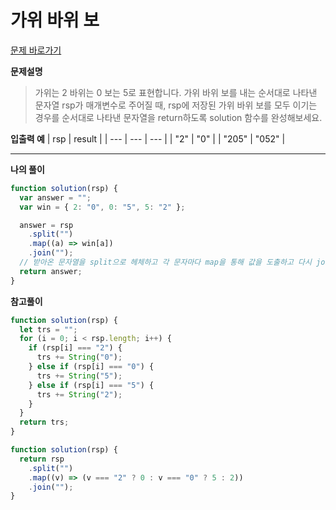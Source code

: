 # 가위 바위 보

[문제 바로가기](https://school.programmers.co.kr/learn/courses/30/lessons/120839)

**문제설명**

> 가위는 2 바위는 0 보는 5로 표현합니다. 가위 바위 보를 내는 순서대로 나타낸 문자열 rsp가 매개변수로 주어질 때, rsp에 저장된 가위 바위 보를 모두 이기는 경우를 순서대로 나타낸 문자열을 return하도록 solution 함수를 완성해보세요.

**입출력 예**
| rsp | result |
| --- | --- | --- |
| "2" | "0" |
| "205" | "052" |

---

**나의 풀이**

```javascript
function solution(rsp) {
  var answer = "";
  var win = { 2: "0", 0: "5", 5: "2" };

  answer = rsp
    .split("")
    .map((a) => win[a])
    .join("");
  // 받아온 문자열을 split으로 헤체하고 각 문자마다 map을 통해 값을 도출하고 다시 join시켜 return
  return answer;
}
```

**참고풀이**

```javascript
function solution(rsp) {
  let trs = "";
  for (i = 0; i < rsp.length; i++) {
    if (rsp[i] === "2") {
      trs += String("0");
    } else if (rsp[i] === "0") {
      trs += String("5");
    } else if (rsp[i] === "5") {
      trs += String("2");
    }
  }
  return trs;
}
```

```javascript
function solution(rsp) {
  return rsp
    .split("")
    .map((v) => (v === "2" ? 0 : v === "0" ? 5 : 2))
    .join("");
}
```
